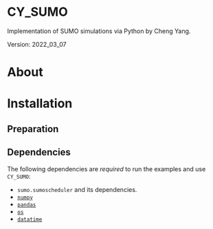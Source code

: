 # CY_SUMO
 Implementation of SUMO simulations via Python by Cheng Yang. 
 
 Version: 2022_03_07

# About 

# Installation
## Preparation
## Dependencies
The following dependencies are *required* to run the examples and use `CY_SUMO`:
- `sumo.sumoscheduler` and its dependencies.  
- [`numpy`](https://numpy.org/doc/stable/user/index.html)
- [`pandas`](https://pandas.pydata.org/)
- [`os`](https://docs.python.org/3/library/os.html)
- [`datatime`](https://docs.python.org/3/library/datetime.html) 
